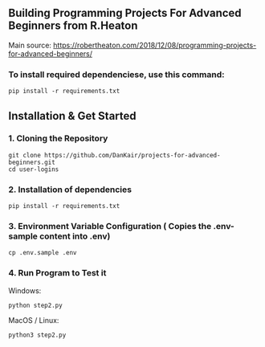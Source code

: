 ## Building Programming Projects For Advanced Beginners from R.Heaton

Main source: https://robertheaton.com/2018/12/08/programming-projects-for-advanced-beginners/

### To install required dependenciese, use this command: 

```pip install -r requirements.txt```

## Installation & Get Started
### 1. Cloning the Repository
```
git clone https://github.com/DanKair/projects-for-advanced-beginners.git
cd user-logins
```
### 2. Installation of dependencies
```
pip install -r requirements.txt
```

### 3. Environment Variable Configuration ( Copies the .env-sample content into .env)
```
cp .env.sample .env
```

### 4. Run Program to Test it
Windows:
```
python step2.py
```

MacOS / Linux:
```
python3 step2.py
```